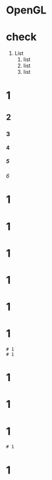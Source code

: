 # OpenGL

check
======

1. List
   1. list
   2. list
   3. list

# 1
## 2
### 3
#### 4
##### 5
###### 6

# 1

# 1 
# 1  
# 1   
# 1    
# 1		
	# 1
	# 1
 # 1
# 1

# 1
	# 1

# 1